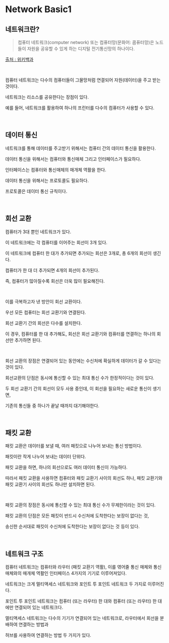 # Network Basic1

## 네트워크란?

> 컴퓨터 네트워크(computer network) 또는 컴퓨터망(문화어: 콤퓨터망)은 노드들이 자원을 공유할 수 있게 하는 디지털 전기통신망의 하나이다.

[출처 : 위키백과](https://ko.wikipedia.org/wiki/%EC%BB%B4%ED%93%A8%ED%84%B0_%EB%84%A4%ED%8A%B8%EC%9B%8C%ED%81%AC)

<br>

컴퓨터 네트워크는 다수의 컴퓨터들이 그물망처럼 연결되어 자원(데이터)을 주고 받는 것이다.

네트워크는 리소스를 공유한다는 장점이 있다.

예를 들어, 네트워크를 활용하여 하나의 프린터를 다수의 컴퓨터가 사용할 수 있다.

<br>

## 데이터 통신

네트워크를 통해 데이터를 주고받기 위해서는 컴퓨터 간의 데이터 통신을 활용한다.

데이터 통신을 위해서는 컴퓨터와 통신매체 그리고 인터페이스가 필요하다.

인터페이스는 컴퓨터와 통신매체의 매개체 역활을 한다.

데이터 통신을 위해서는 프로토콜도 필요하다.

프로토콜은 데이터 통신 규칙이다.

<br>

## 회선 교환

컴퓨터가 3대 뿐인 네트워크가 있다.

이 네트워크에는 각 컴퓨터를 이어주는 회선이 3개 있다.

이 네트워크에 컴퓨터 한 대가 추가되면 추가되는 회선은 3개로, 총 6개의 회선이 생긴다.

컴퓨터가 한 대 더 추가되면 4개의 회선이 추가된다.

즉, 컴퓨터가 많아질수록 회선은 더욱 많이 필요해진다.

<br>

이를 극복하고자 낸 방안이 회선 교환이다.

우선 모든 컴퓨터는 회선 교환기와 연결된다.

회선 교환기 간의 회선은 다수를 설치한다.

이 경우, 컴퓨터를 한 대 추가해도, 회선은 회선 교환기와 컴퓨터를 연결하는 하나의 회선만 추가하면 된다.

<br>

회선 교환의 장점은 연결되어 있는 동안에는 수신처에 확실하게 데이터가 갈 수 있다는 것이 있다.

회선교환의 단점은 동시에 통신할 수 있는 최대 통신 수가 한정적이다는 것이 있다.

두 회선 교환기 간의 회선이 모두 사용 중인데, 이 회선을 필요하는 새로운 통신이 생기면,

기존의 통신들 중 하나가 끝날 때까지 대기해야한다.

<br>

## 패킷 교환

패킷 교환은 데이터를 보낼 때, 여러 패킷으로 나누어 보내는 통신 방법이다.

패킷이란 작게 나누어 보내는 데이터 단위다.

패킷 교환을 하면, 하나의 회선으로도 여러 데이터 통신이 가능하다.

따라서 패킷 교환을 사용하면 컴퓨터와 패킷 교환기 사이의 회선도 하나, 패킷 교환기와 패킷 교환기 사이의 회선도 하나만 설치하면 된다.

<br>

패킷 교환의 장점은 동시에 통신할 수 있는 최대 통신 수가 무제한이라는 것이 있다.

패킷 교환의 단점은 모든 패킷이 반드시 수신처에 도착한다는 보장이 없다는 것,

송신한 순서대로 패킷이 수신처에 도착한다는 보장이 없다는 것 등이 있다.

<br>

## 네트워크 구조

컴퓨터 네트워크는 컴퓨터와 라우터 (패킷 교환기 역활), 이를 엮어줄 통신 매체와 통신 매체와의 매개체 역활인 인터페이스 4가지의 기기로 이루어져있다.

네트워크는 크게 멀티액세스 네트워크와 포인트 투 포인트 네트워크 두 가지로 이루어진다.

포인트 투 포인트 네트워크는 컴퓨터 (또는 라우터) 한 대와 컴퓨터 (또는 라우터) 한 대에만 연결되어 있는 네트워크다.

멀티액세스 네트워크는 다수의 기기가 연결되어 있는 네트워크로, 라우터에서 회선을 분배하여 연결하는 방법과

허브를 사용하여 연결하는 방법 두 가지가 있다.
